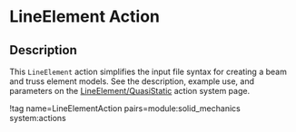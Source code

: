 # LineElement Action

## Description

This `LineElement` action simplifies the input file syntax for creating a beam and truss element models. See the description, example use, and parameters on the [LineElement/QuasiStatic](/LineElement/QuasiStatic/index.md) action system page.

!tag name=LineElementAction pairs=module:solid_mechanics system:actions
